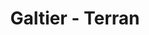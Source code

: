---
layout: media
title: "Galtier - Terran"
tags:
  categories: 3d
blurb: "In collaboration with Galtier and Joel Simon for Infinite Machine"
show_blurb: true
ads: false
share: false
show_url: flase
photoset:
  id: 40735295670
---